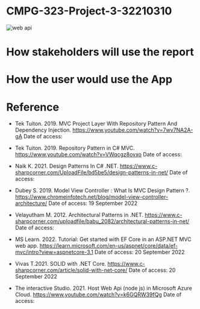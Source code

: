 # CMPG-323-Project-3-32210310

![web api](https://user-images.githubusercontent.com/38375869/191209969-74caa68e-3ed2-4ee1-bd25-fd5d98a7b6ff.gif)


# How stakeholders will use the report

# How the user would use the App

# Reference
- Tek Tuiton. 2019. MVC Project Layer With Repository Pattern And Dependency Injection. https://www.youtube.com/watch?v=7wv7NA2A-gA Date of access:

- Tek Tuiton. 2019. Repository Pattern in C# MVC. https://www.youtube.com/watch?v=VWqcgz8ovxo Date of access: 

- Naik K. 2021. Design Patterns In C# .NET. https://www.c-sharpcorner.com/UploadFile/bd5be5/design-patterns-in-net/ Date of access: 

- Dubey S. 2019. Model View Controller : What Is MVC Design Pattern ?. https://www.chromeinfotech.net/blog/model-view-controller-architecture/ Date of access: 19 September 2022

- Velayutham M. 2012. Architectural Patterns in .NET. https://www.c-sharpcorner.com/uploadfile/babu_2082/architectural-patterns-in-net/ Date of access: 

- MS Learn. 2022. Tutorial: Get started with EF Core in an ASP.NET MVC web app. https://learn.microsoft.com/en-us/aspnet/core/data/ef-mvc/intro?view=aspnetcore-3.1 Date of access: 20 September 2022

- Vivas T.2021. SOLID with .NET Core. https://www.c-sharpcorner.com/article/solid-with-net-core/ Date of access: 20 September 2022

- The interactive Studio. 2021. Host Web Api (node js) in Microsoft Azure Cloud. https://www.youtube.com/watch?v=k6GQRW39fQg Date of access: 




